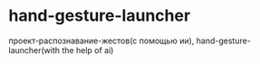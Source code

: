 # hand-gesture-launcher
проект-распознавание-жестов(с помощью ии), hand-gesture-launcher(with the help of ai)
